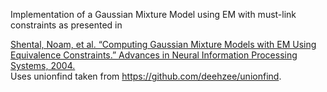 Implementation of a Gaussian Mixture Model using EM with must-link constraints as presented in

<a href="https://dl.acm.org/doi/10.5555/2981345.2981404">
Shental, Noam, et al. “Computing Gaussian Mixture Models with EM Using Equivalence Constraints.” Advances in Neural Information Processing Systems, 2004.</a>
<br>
Uses unionfind taken from <a href="https://github.com/deehzee/unionfind">https://github.com/deehzee/unionfind</a>.
